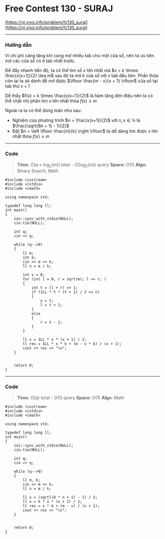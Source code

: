 
Free Contest 130 - SURAJ
===

[https://oj.vnoi.info/problem/fc130_suraj](https://oj.vnoi.info/problem/fc130_suraj)

-----

### Hướng dẫn

Vì chi phí càng tăng khi càng mở nhiều tab cho một cửa sổ, nên ta ưu tiên mở các cửa sổ có ít tab nhất trước.

Để đẩy nhanh tiến độ, ta có thể tìm số $x$ lớn nhất mà $v = k \times \frac{x(x+1)}{2} \leq m$ sau đó ta mở $k$ cửa sổ với $x$ tab đầu tiên.
Phần thừa còn lại ta sẽ dành để mở được $\lfloor \frac{m - v}{x + 1} \rfloor$ cửa sổ tại tab thứ $x + 1$

Dễ thấy $f(x) = k \times \frac{x(x+1)}{2}$ là hàm tăng đơn điệu nên ta có thể chặt nhị phân tìm $x$ lớn nhất thỏa $f(x) \leq m$

Ngoài ra ta có thể dùng toán như sau:
- Nghiệm của phương trình $n = \frac{x(x+1)}{2}$ với $n, x \in \mathbb{N}$ là $\frac{\sqrt{8n + 1} - 1}{2}$
- Đặt $n = \left \lfloor \frac{m}{k} \right \rfloor$ ta dễ dàng tìm được $x$ lớn nhất thỏa $f(x) \leq m$



-----

### Code 

> **Time:** $O(q\times \log_2(m))$ total - $O(\log_2(m))$ query
> **Space:** $O(1)$ 
> **Algo:** Binary Search, Math

```cpp=
#include <iostream>
#include <cstdio>
#include <cmath>

using namespace std;

typedef long long ll;
int main()
{
    ios::sync_with_stdio(NULL);
    cin.tie(NULL);

    int q;
    cin >> q;

    while (q-->0)
    {
        ll m;
        int k;
        cin >> m >> k;
        ll n = m / k;

        int x = 0;
        for (int l = 0, r = sqrt(m); l <= r; )
        {
            int t = (l + r) >> 1;
            if (1LL * t * (t + 1) / 2 <= n)
            {
                x = t;
                l = t + 1;
            }
            else 
            {
                r = t - 1;
            }
        }
        
        ll v = 1LL * x * (x + 1) / 2;
        ll res = 1LL * x * k + (m - v * k) / (x + 1);
        cout << res << "\n";
    }
    

    return 0;
}
```

-----

### Code 

> **Time:** $O(q)$ total - $O(1)$ query
> **Space:** $O(1)$ 
> **Algo:** Math

```cpp=
#include <iostream>
#include <cstdio>
#include <cmath>

using namespace std;

typedef long long ll;
int main()
{
    ios::sync_with_stdio(NULL);
    cin.tie(NULL);

    int q;
    cin >> q;

    while (q-->0)
    {
        ll m, k;
        cin >> m >> k;
        ll n = m / k;

        ll x = (sqrtl(8 * n + 1) - 1) / 2;
        ll v = k * x * (x + 1) / 2;
        ll res = x * k + (m - v) / (x + 1);
        cout << res << "\n";
    }
    

    return 0;
}
```